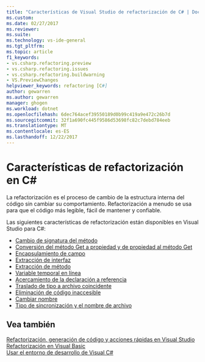 ```yaml
---
title: "Características de Visual Studio de refactorización de C# | Documentos de Microsoft"
ms.custom: 
ms.date: 02/27/2017
ms.reviewer: 
ms.suite: 
ms.technology: vs-ide-general
ms.tgt_pltfrm: 
ms.topic: article
f1_keywords:
- vs.csharp.refactoring.preview
- vs.csharp.refactoring.issues
- vs.csharp.refactoring.buildwarning
- VS.PreviewChanges
helpviewer_keywords: refactoring [C#]
author: gewarren
ms.author: gewarren
manager: ghogen
ms.workload: dotnet
ms.openlocfilehash: 6dec764acef39550189d0b99c419a9e472c26b7d
ms.sourcegitcommit: 32f1a690fc445f9586d53698fc82c7debd784eeb
ms.translationtype: MT
ms.contentlocale: es-ES
ms.lasthandoff: 12/22/2017
---
```

# <a name="refactoring-features-in-c"></a>Características de refactorización en C# #

La refactorización es el proceso de cambio de la estructura interna del código sin cambiar su comportamiento. Refactorización a menudo se usa para que el código más legible, fácil de mantener y confiable.

Las siguientes características de refactorización están disponibles en Visual Studio para C#:

* [Cambio de signatura del método](refactoring/change-method-signature.md)
* [Conversión del método Get a propiedad y de propiedad al método Get](refactoring/convert-get-method-to-property.md)
* [Encapsulamiento de campo](refactoring/encapsulate-field.md)
* [Extracción de interfaz](refactoring/extract-interface.md)
* [Extracción de método](refactoring/extract-method.md)
* [Variable temporal en línea](refactoring/inline-temporary-variable.md)
* [Acercamiento de la declaración a referencia](refactoring/move-declaration-near-reference.md)
* [Traslado de tipo a archivo coincidente](refactoring/move-type-to-matching-file.md)
* [Eliminación de código inaccesible](refactoring/remove-unreachable-code.md)
* [Cambiar nombre](refactoring/rename.md)
* [Tipo de sincronización y el nombre de archivo](refactoring/sync-type-and-file.md)

## <a name="see-also"></a>Vea también

[Refactorización, generación de código y acciones rápidas en Visual Studio](../ide/refactoring-code-generation-quick-actions.md)  
[Refactorización en Visual Basic](../vb-ide/refactoring-vb.md)  
[Usar el entorno de desarrollo de Visual C#](using-the-visual-studio-development-environment-for-csharp.md)
